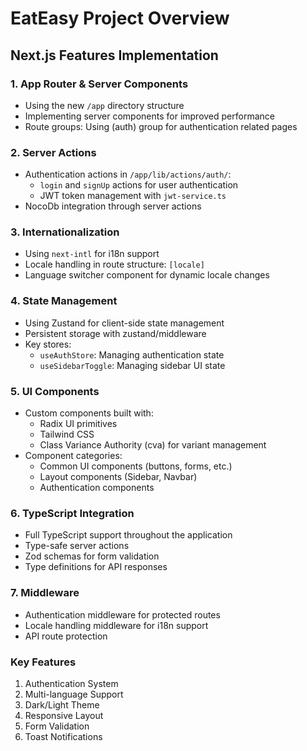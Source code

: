 # EatEasy Project Overview

## Next.js Features Implementation

### 1. App Router & Server Components

- Using the new `/app` directory structure
- Implementing server components for improved performance
- Route groups: Using (auth) group for authentication related pages

### 2. Server Actions

- Authentication actions in `/app/lib/actions/auth/`:
  - `login` and `signUp` actions for user authentication
  - JWT token management with `jwt-service.ts`
- NocoDb integration through server actions

### 3. Internationalization

- Using `next-intl` for i18n support
- Locale handling in route structure: `[locale]`
- Language switcher component for dynamic locale changes

### 4. State Management

- Using Zustand for client-side state management
- Persistent storage with zustand/middleware
- Key stores:
  - `useAuthStore`: Managing authentication state
  - `useSidebarToggle`: Managing sidebar UI state

### 5. UI Components

- Custom components built with:
  - Radix UI primitives
  - Tailwind CSS
  - Class Variance Authority (cva) for variant management
- Component categories:
  - Common UI components (buttons, forms, etc.)
  - Layout components (Sidebar, Navbar)
  - Authentication components

### 6. TypeScript Integration

- Full TypeScript support throughout the application
- Type-safe server actions
- Zod schemas for form validation
- Type definitions for API responses

### 7. Middleware

- Authentication middleware for protected routes
- Locale handling middleware for i18n support
- API route protection

### Key Features

1. Authentication System
2. Multi-language Support
3. Dark/Light Theme
4. Responsive Layout
5. Form Validation
6. Toast Notifications
